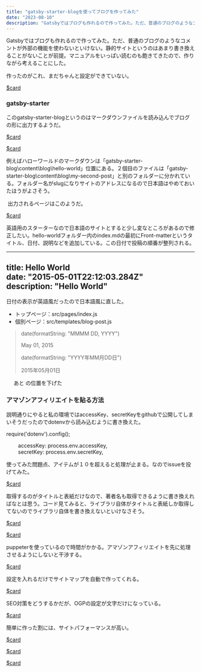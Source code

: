 ```yaml
---
title: "gatsby-starter-blogを使ってブログを作ってみた"
date: "2023-08-10"
description: "Gatsbyではブログも作れるので作ってみた。ただ、普通のブログのようなコメントが外部の機能を使わないといけない。"
---
```

Gatsbyではブログも作れるので作ってみた。ただ、普通のブログのようなコメントが外部の機能を使わないといけない。静的サイトというのはあまり書き換えることがないことが前提。マニュアルをいっぱい読むのも飽きてきたので、作りながら考えることにした。

作ったのがこれ、まだちゃんと設定ができていない。

[$card](https://kyukyunyorituryo.github.io/i/)

### gatsby-starter

このgatsby-starter-blogというのはマークダウンファイルを読み込んでブログの形に出力するようだ。

[$card](https://www.gatsbyjs.com/starters/gatsbyjs/gatsby-starter-blog)

[$card](https://bel-itigo.com/blog-customize-20220206/)

例えばハローワールドのマークダウンは「gatsby-starter-blog\content\blog\hello-world」位置にある。２個目のファイルは「gatsby-starter-blog\content\blog\my-second-post」と別のフォルダーに分かれている。フォルダー名がslugになりサイトのアドレスになるので日本語はやめておいたほうがよさそう。

&nbsp;出力されるページはこのようだ。

[$card](https://gatsbystarterblogsource.gatsbyjs.io/)

英語用のスターターなので日本語のサイトとすると少し変なところがあるので修正したい。hello-worldフォルダー内のindex.mdの最初にFront-matterというタイトル、日付、説明などを追加している。この日付で投稿の順番が整列される。

---  
title: Hello World  
date: "2015-05-01T22:12:03.284Z"  
description: "Hello World"  
---

日付の表示が英語風だったので日本語風に直した。

* トップページ：src/pages/index.js
* 個別ページ：src/templates/blog-post.js

> date(formatString: "MMMM DD, YYYY")
>
> May 01, 2015
>
> date(formatString: "YYYY年MM月DD日")
>
> 2015年05月01日
>
>

&nbsp; &nbsp; &nbsp;あと <Bio />の位置を下げた

### アマゾンアフィリエイトを貼る方法

説明通りにやると私の環境ではaccessKey、secretKeyをgithubで公開してしまいそうだったのでdotenvから読み込むように書き換えた。

require('dotenv').config();

&nbsp; &nbsp; &nbsp; &nbsp; accessKey: process.env.accessKey,  
&nbsp; &nbsp; &nbsp; &nbsp; secretKey: process.env.secretKey,

使ってみた問題点、アイテムが１０を超えると処理が止まる。なのでissueを投げてみた。

[$card](https://github.com/mjun0812/gatsby-remark-amazon-link)

取得するのがタイトルと表紙だけなので、著者名も取得できるように書き換えればなとは思う。コード見てみると、ライブラリ自体がタイトルと表紙しか取得してないのでライブラリ自体を書き換えないといけなさそう。

[$card](https://tech.qookie.jp/posts/use-npm-package-github-fork/)

[$card](https://qiita.com/ozaki25/items/3e2cf94f29bd0edc1979)

puppeterを使っているので時間がかかる。アマゾンアフィリエイトを先に処理させるようにしないと干渉する。

[$card](https://yayo1.com/blog/gatsby_blog_linkcard/)

設定を入れるだけでサイトマップを自動で作ってくれる。

[$card](https://www.gatsbyjs.com/plugins/gatsby-plugin-sitemap/)

SEO対策をどうするかだが、OGPの設定が文字だけになっている。

[$card](https://bel-itigo.com/how-to-use-gatsby-head-api/)

簡単に作った割には、サイトパフォーマンスが高い。

[$card](https://knowledge.sakura.ad.jp/21477/)

[$card](https://99nyorituryo.hatenablog.com/entry/2023/07/22/221721)

[$card](https://99nyorituryo.hatenablog.com/entry/2023/07/15/004242)

